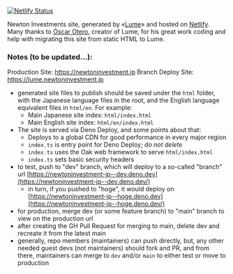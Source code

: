[![Netlify Status](https://api.netlify.com/api/v1/badges/cb2a3ab1-0e71-41d5-b374-c45b6a379f48/deploy-status)](https://app.netlify.com/sites/newtoninvestment-jp/deploys)

Newton Investments site, generated by «[Lume](https://lume.land/)» and hosted on [Netlify](https://netlify.com). Many thanks to [Óscar Otero](https://oscarotero.com/), creator of Lume, for his great work coding and help with migrating this site from static HTML to Lume.
 

### Notes (to be updated...):

Production Site: https://newtoninvestment.jp
Branch Deploy Site: https://lume.newtoninvestment.jp

- generated site files to publish should be saved under the `html` folder, with
  the Japanese language files in the root, and the English language equivalent
  files in `html/en`. For example:
  - Main Japanese site index: `html/index.html`
  - Main English site index: `html/en/index.html`
- The site is served via Deno Deploy, and some points about that:
  - Deploys to a global CDN for good performance in every major region
  - `index.ts` is entry point for Deno Deploy; _do not delete_
  - `index.ts` uses the Oak web framework to serve `html/index.html`
  - `index.ts` sets basic security headers
- to test, push to "dev" branch, which will deploy to a so-called "branch" url
  [https://newtoninvestment-jp--dev.deno.dev](https://newtoninvestment-jp--dev.deno.dev/)
  - in turn, if you pushed to "hoge", it would deploy on
    [https://newtoninvestment-jp--hoge.deno.dev](https://newtoninvestment-jp--hoge.deno.dev/)
- for production, merge dev (or some feature branch) to "main" branch to view on
  the production url
- after creating the GH Pull Request for merging to main, delete dev and
  recreate it from the latest main
- generally, repo members (maintainers) can push directly, but, any other needed
  guest devs (not maintainers) should fork and PR, and from there, maintainers
  can merge to `dev` and/or `main` to either test or move to production
